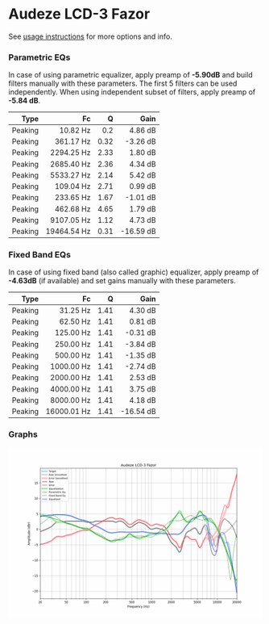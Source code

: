 # Audeze LCD-3 Fazor
See [usage instructions](https://github.com/jaakkopasanen/AutoEq#usage) for more options and info.

### Parametric EQs
In case of using parametric equalizer, apply preamp of **-5.90dB** and build filters manually
with these parameters. The first 5 filters can be used independently.
When using independent subset of filters, apply preamp of **-5.84 dB**.

| Type    | Fc          |    Q | Gain      |
|--------:|------------:|-----:|----------:|
| Peaking | 10.82 Hz    | 0.2  | 4.86 dB   |
| Peaking | 361.17 Hz   | 0.32 | -3.26 dB  |
| Peaking | 2294.25 Hz  | 2.33 | 1.80 dB   |
| Peaking | 2685.40 Hz  | 2.36 | 4.34 dB   |
| Peaking | 5533.27 Hz  | 2.14 | 5.42 dB   |
| Peaking | 109.04 Hz   | 2.71 | 0.99 dB   |
| Peaking | 233.65 Hz   | 1.67 | -1.01 dB  |
| Peaking | 462.68 Hz   | 4.65 | 1.79 dB   |
| Peaking | 9107.05 Hz  | 1.12 | 4.73 dB   |
| Peaking | 19464.54 Hz | 0.31 | -16.59 dB |

### Fixed Band EQs
In case of using fixed band (also called graphic) equalizer, apply preamp of **-4.63dB**
(if available) and set gains manually with these parameters.

| Type    | Fc          |    Q | Gain      |
|--------:|------------:|-----:|----------:|
| Peaking | 31.25 Hz    | 1.41 | 4.30 dB   |
| Peaking | 62.50 Hz    | 1.41 | 0.81 dB   |
| Peaking | 125.00 Hz   | 1.41 | -0.31 dB  |
| Peaking | 250.00 Hz   | 1.41 | -3.84 dB  |
| Peaking | 500.00 Hz   | 1.41 | -1.35 dB  |
| Peaking | 1000.00 Hz  | 1.41 | -2.74 dB  |
| Peaking | 2000.00 Hz  | 1.41 | 2.53 dB   |
| Peaking | 4000.00 Hz  | 1.41 | 3.75 dB   |
| Peaking | 8000.00 Hz  | 1.41 | 4.18 dB   |
| Peaking | 16000.01 Hz | 1.41 | -16.54 dB |

### Graphs
![](./Audeze%20LCD-3%20Fazor.png)